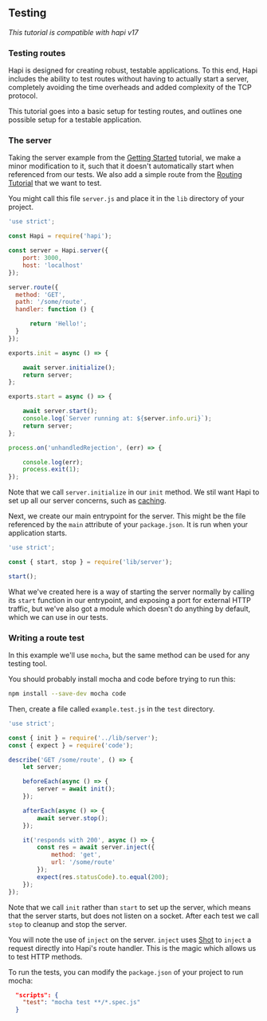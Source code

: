 ## Testing

_This tutorial is compatible with hapi v17_

### Testing routes

Hapi is designed for creating robust, testable applications. To this end, Hapi includes the ability to test routes without having to actually start a server, completely avoiding the time overheads and added complexity of the TCP protocol.

This tutorial goes into a basic setup for testing routes, and outlines one possible setup for a testable application.

### The server

Taking the server example from the [Getting Started](https://hapijs.com/tutorials/getting-started) tutorial, we make a minor modification to it, such that it doesn't automatically start when referenced from our tests. We also add a simple route from the [Routing Tutorial](https://hapijs.com/tutorials/routing) that we want to test.

You might call this file `server.js` and place it in the `lib` directory of your project.

```javascript
'use strict';

const Hapi = require('hapi');

const server = Hapi.server({
    port: 3000,
    host: 'localhost'
});

server.route({
  method: 'GET',
  path: '/some/route',
  handler: function () {

      return 'Hello!';
  }
});

exports.init = async () => {

    await server.initialize();
    return server;
};

exports.start = async () => {

    await server.start();
    console.log(`Server running at: ${server.info.uri}`);
    return server;
};

process.on('unhandledRejection', (err) => {

    console.log(err);
    process.exit(1);
});

```

Note that we call `server.initialize` in our `init` method. We stil want Hapi to set up all our server concerns, such as [caching](https://hapijs.com/tutorials/caching).

Next, we create our main entrypoint for the server. This might be the file referenced by the `main` attribute of your `package.json`. It is run when your application starts. 

```javascript
'use strict';

const { start, stop } = require('lib/server');

start();
```

What we've created here is a way of starting the server normally by calling its `start` function in our entrypoint, and exposing a port for external HTTP traffic, but we've also got a module which doesn't do anything by default, which we can use in our tests.

### Writing a route test

In this example we'll use `mocha`, but the same method can be used for any testing tool.

You should probably install mocha and code before trying to run this:

```bash
npm install --save-dev mocha code
```

Then, create a file called `example.test.js` in the `test` directory.

```javascript
'use strict';

const { init } = require('../lib/server');
const { expect } = require('code');

describe('GET /some/route', () => {
    let server;

    beforeEach(async () => {
        server = await init();
    });

    afterEach(async () => {
        await server.stop();
    });

    it('responds with 200', async () => {
        const res = await server.inject({
            method: 'get',
            url: '/some/route'
        });
        expect(res.statusCode).to.equal(200);
    });
});
```

Note that we call `init` rather than `start` to set up the server, which means that the server starts, but does not listen on a socket. After each test we call `stop` to cleanup and stop the server.

You will note the use of `inject` on the server. `inject` uses [Shot](https://github.com/hapijs/shot) to `inject` a request directly into Hapi's route handler. This is the magic which allows us to test HTTP methods.

To run the tests, you can modify the `package.json` of your project to run mocha:

```json
  "scripts": {
    "test": "mocha test **/*.spec.js"
  }
```
